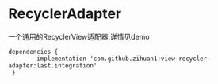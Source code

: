 # RecyclerAdapter
一个通用的RecyclerView适配器,详情见demo

    dependencies {
	        implementation 'com.github.zihuan1:view-recycler-adapter:last.integration'
	 }
